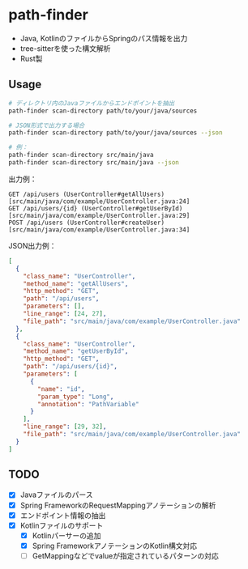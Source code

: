 # path-finder
- Java, KotlinのファイルからSpringのパス情報を出力
- tree-sitterを使った構文解析
- Rust製


## Usage

```bash
# ディレクトリ内のJavaファイルからエンドポイントを抽出
path-finder scan-directory path/to/your/java/sources

# JSON形式で出力する場合
path-finder scan-directory path/to/your/java/sources --json

# 例：
path-finder scan-directory src/main/java
path-finder scan-directory src/main/java --json
```

出力例：
```
GET /api/users (UserController#getAllUsers) [src/main/java/com/example/UserController.java:24]
GET /api/users/{id} (UserController#getUserById) [src/main/java/com/example/UserController.java:29]
POST /api/users (UserController#createUser) [src/main/java/com/example/UserController.java:34]
```

JSON出力例：
```json
[
  {
    "class_name": "UserController",
    "method_name": "getAllUsers",
    "http_method": "GET",
    "path": "/api/users",
    "parameters": [],
    "line_range": [24, 27],
    "file_path": "src/main/java/com/example/UserController.java"
  },
  {
    "class_name": "UserController",
    "method_name": "getUserById",
    "http_method": "GET",
    "path": "/api/users/{id}",
    "parameters": [
      {
        "name": "id",
        "param_type": "Long",
        "annotation": "PathVariable"
      }
    ],
    "line_range": [29, 32],
    "file_path": "src/main/java/com/example/UserController.java"
  }
]
```

## TODO

- [x] Javaファイルのパース
- [x] Spring FrameworkのRequestMappingアノテーションの解析
- [x] エンドポイント情報の抽出
- [x] Kotlinファイルのサポート
  - [x] Kotlinパーサーの追加
  - [x] Spring FrameworkアノテーションのKotlin構文対応
  - [ ] GetMappingなどでvalueが指定されているパターンの対応
